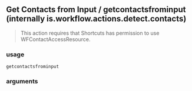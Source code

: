 
## Get Contacts from Input / getcontactsfrominput (internally is.workflow.actions.detect.contacts)


> This action requires that Shortcuts has permission to use WFContactAccessResource.

### usage
`getcontactsfrominput `

### arguments

